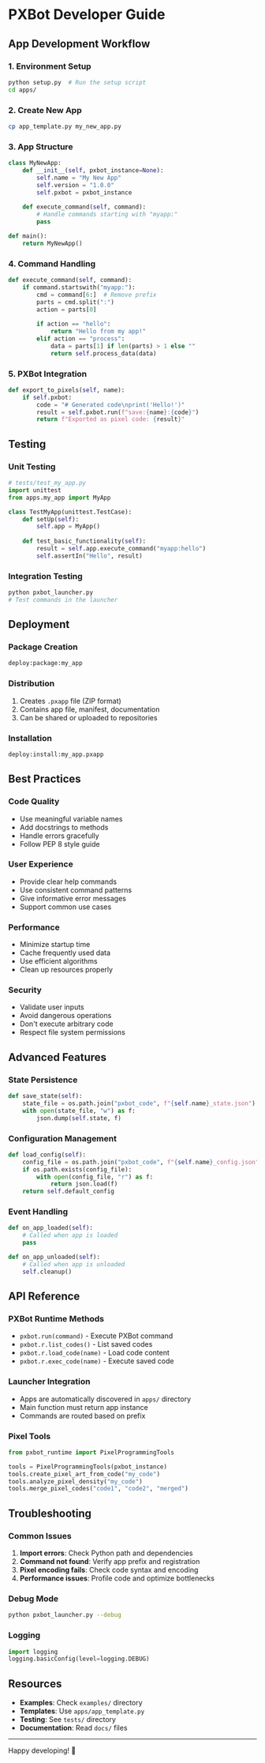 # PXBot Developer Guide

## App Development Workflow

### 1. Environment Setup
```bash
python setup.py  # Run the setup script
cd apps/
```

### 2. Create New App
```bash
cp app_template.py my_new_app.py
```

### 3. App Structure
```python
class MyNewApp:
    def __init__(self, pxbot_instance=None):
        self.name = "My New App"
        self.version = "1.0.0"
        self.pxbot = pxbot_instance
    
    def execute_command(self, command):
        # Handle commands starting with "myapp:"
        pass

def main():
    return MyNewApp()
```

### 4. Command Handling
```python
def execute_command(self, command):
    if command.startswith("myapp:"):
        cmd = command[6:]  # Remove prefix
        parts = cmd.split(":")
        action = parts[0]
        
        if action == "hello":
            return "Hello from my app!"
        elif action == "process":
            data = parts[1] if len(parts) > 1 else ""
            return self.process_data(data)
```

### 5. PXBot Integration
```python
def export_to_pixels(self, name):
    if self.pxbot:
        code = "# Generated code\nprint('Hello!')"
        result = self.pxbot.run(f"save:{name}:{code}")
        return f"Exported as pixel code: {result}"
```

## Testing

### Unit Testing
```python
# tests/test_my_app.py
import unittest
from apps.my_app import MyApp

class TestMyApp(unittest.TestCase):
    def setUp(self):
        self.app = MyApp()
    
    def test_basic_functionality(self):
        result = self.app.execute_command("myapp:hello")
        self.assertIn("Hello", result)
```

### Integration Testing
```bash
python pxbot_launcher.py
# Test commands in the launcher
```

## Deployment

### Package Creation
```bash
deploy:package:my_app
```

### Distribution
1. Creates `.pxapp` file (ZIP format)
2. Contains app file, manifest, documentation
3. Can be shared or uploaded to repositories

### Installation
```bash
deploy:install:my_app.pxapp
```

## Best Practices

### Code Quality
- Use meaningful variable names
- Add docstrings to methods
- Handle errors gracefully
- Follow PEP 8 style guide

### User Experience
- Provide clear help commands
- Use consistent command patterns
- Give informative error messages
- Support common use cases

### Performance
- Minimize startup time
- Cache frequently used data
- Use efficient algorithms
- Clean up resources properly

### Security
- Validate user inputs
- Avoid dangerous operations
- Don't execute arbitrary code
- Respect file system permissions

## Advanced Features

### State Persistence
```python
def save_state(self):
    state_file = os.path.join("pxbot_code", f"{self.name}_state.json")
    with open(state_file, "w") as f:
        json.dump(self.state, f)
```

### Configuration Management
```python
def load_config(self):
    config_file = os.path.join("pxbot_code", f"{self.name}_config.json")
    if os.path.exists(config_file):
        with open(config_file, "r") as f:
            return json.load(f)
    return self.default_config
```

### Event Handling
```python
def on_app_loaded(self):
    # Called when app is loaded
    pass

def on_app_unloaded(self):
    # Called when app is unloaded
    self.cleanup()
```

## API Reference

### PXBot Runtime Methods
- `pxbot.run(command)` - Execute PXBot command
- `pxbot.r.list_codes()` - List saved codes
- `pxbot.r.load_code(name)` - Load code content
- `pxbot.r.exec_code(name)` - Execute saved code

### Launcher Integration
- Apps are automatically discovered in `apps/` directory
- Main function must return app instance
- Commands are routed based on prefix

### Pixel Tools
```python
from pxbot_runtime import PixelProgrammingTools

tools = PixelProgrammingTools(pxbot_instance)
tools.create_pixel_art_from_code("my_code")
tools.analyze_pixel_density("my_code")
tools.merge_pixel_codes("code1", "code2", "merged")
```

## Troubleshooting

### Common Issues
1. **Import errors**: Check Python path and dependencies
2. **Command not found**: Verify app prefix and registration
3. **Pixel encoding fails**: Check code syntax and encoding
4. **Performance issues**: Profile code and optimize bottlenecks

### Debug Mode
```bash
python pxbot_launcher.py --debug
```

### Logging
```python
import logging
logging.basicConfig(level=logging.DEBUG)
```

## Resources

- **Examples**: Check `examples/` directory
- **Templates**: Use `apps/app_template.py`
- **Testing**: See `tests/` directory
- **Documentation**: Read `docs/` files

---

Happy developing! 🚀
